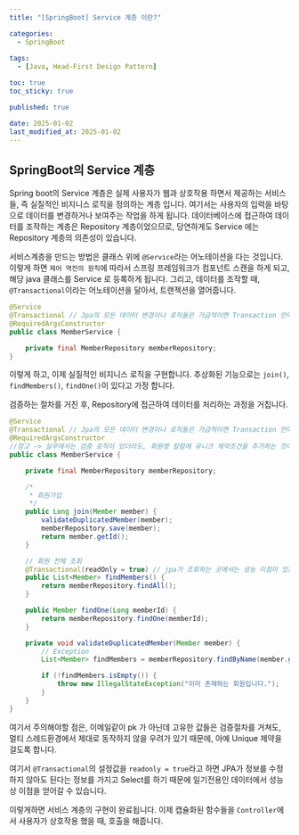 ```yaml
---
title: "[SpringBoot] Service 계층 이란?"

categories:
  - SpringBoot
  
tags:
  - [Java, Head-First Design Pattern]

toc: true
toc_sticky: true

published: true

date: 2025-01-02
last_modified_at: 2025-01-02
---
```


## SpringBoot의 Service 계층

Spring boot의 Service 계층은 실제 사용자가 웹과 상호작용 하면서 제공하는 서비스들, 즉 실질적인 비지니스 로직을 정의하는 계층 입니다. 여기서는 사용자의 입력을 바탕으로 데이터를 변경하거나 보여주는 작업을 하게 됩니다. 데이터베이스에 접근하여 데이터를 조작하는 계층은 Repository 계층이었으므로, 당연하게도 Service 에는 Repository 계층의 의존성이 있습니다.

서비스계층을 만드는 방법은 클래스 위에 `@Service`라는 어노테이션을 다는 것입니다. 이렇게 하면 `제어 역전의 원칙`에 따라서 스프링 프레임워크가 컴포넌트 스캔을 하게 되고, 해당 java 클래스를 Service 로 등록하게 됩니다. 그리고, 데이터를 조작할 때, `@Transactional`이라는 어노테이션을 달아서, 트랜젝션을 열어줍니다.

```java
@Service
@Transactional // Jpa의 모든 데이터 변경이나 로직들은 가급적이면 Transaction 안에서 수행되어야 함. 그리고 패키지는 spring꺼 쓰자
@RequiredArgsConstructor
public class MemberService {

    private final MemberRepository memberRepository;
}
```

이렇게 하고, 이제 실질적인 비지니스 로직을 구현합니다. 추상화된 기능으로는 `join()`, `findMembers()`, `findOne()`이 있다고 가정 합니다.

검증하는 절차를 거친 후, Repository에 접근하여 데이터를 처리하는 과정을 거칩니다.

```java
@Service
@Transactional // Jpa의 모든 데이터 변경이나 로직들은 가급적이면 Transaction 안에서 수행되어야 함. 그리고 패키지는 spring꺼 쓰자
@RequiredArgsConstructor
//참고 -> 실무에서는 검증 로직이 있더라도, 회원명 칼럼에 유니크 제약조건을 추가하는 것이 안전하다.
public class MemberService {

    private final MemberRepository memberRepository;

    /*
     * 회원가입
     */
    public Long join(Member member) {
        validateDuplicatedMember(member);
        memberRepository.save(member);
        return member.getId();
    }

    // 회원 전체 조회
    @Transactional(readOnly = true) // jpa가 조회하는 곳에서는 성능 이점이 있음
    public List<Member> findMembers() {
        return memberRepository.findAll();
    }

    public Member findOne(Long memberId) {
        return memberRepository.findOne(memberId);
    }

    private void validateDuplicatedMember(Member member) {
        // Exception
        List<Member> findMembers = memberRepository.findByName(member.getName());

        if (!findMembers.isEmpty()) {
            throw new IllegalStateException("이미 존재하는 회원입니다.");
        }
    }
}
```

여기서 주의해야할 점은, 이메일같이 pk 가 아닌데 고유한 값들은 검증절차를 거쳐도, 멀티 스레드환경에서 제대로 동작하지 않을 우려가 있기 때문에, 아예 Unique 제약을 걸도록 합니다.

여기서 `@Transactional`의 설정값을 `readonly = true`라고 하면 JPA가 정보를 수정하지 않아도 된다는 정보를 가지고 Select를 하기 때문에 일기전용인 데이터에서 성능상 이점을 얻어갈 수 있습니다.

이렇게하면 서비스 계층의 구현이 완료됩니다. 이제 캡슐화된 함수들을 `Controller`에서 사용자가 상호작용 했을 때, 호출을 해줍니다.